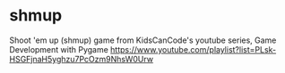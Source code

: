 # shmup
Shoot 'em up (shmup) game from KidsCanCode's youtube series, Game Development with Pygame 
https://www.youtube.com/playlist?list=PLsk-HSGFjnaH5yghzu7PcOzm9NhsW0Urw
